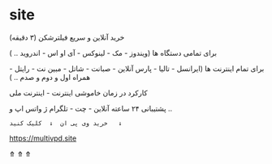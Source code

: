 # site
خرید آنلاین و سریع فیلترشکن (۳ دقیقه)

برای تمامی دستگاه ها (ویندوز - مک - لینوکس - آی او اس - اندروید .. )

برای تمام اینترنت ها (ایرانسل - تالیا - پارس آنلاین - صبانت - شاتل - مبین نت - رایتل - همراه اول و دوم و صدم .. )

کارکرد در زمان خاموشی اینترنت - اینترنت ملی 

پشتیبانی ۲۴ ساعته آنلاین - چت - تلگرام ژ واتس اپ و ..



    خرید وی پی ان  ↓  کلیک کنید   ↓
   https://multivpd.site

 ⤊   ⤊   ⤊
